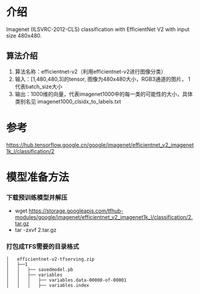# 介绍
Imagenet (ILSVRC-2012-CLS) classification with EfficientNet V2 with input size 480x480.

## 算法介绍

1. 算法名称：efficientnet-v2（利用efficientnet-v2进行图像分类）
2. 输入：[1,480,480,3]的tensor, 图像为480x480大小，RGB3通道的图片， 1代表batch_size大小
3. 输出：1000维的向量，代表imagenet1000中的每一类的可能性的大小，具体类别名见  imagenet1000_clsidx_to_labels.txt

# 参考

https://hub.tensorflow.google.cn/google/imagenet/efficientnet_v2_imagenet1k_l/classification/2

# 模型准备方法

### 下载预训练模型并解压

- wget https://storage.googleapis.com/tfhub-modules/google/imagenet/efficientnet_v2_imagenet1k_l/classification/2.tar.gz
- tar -zxvf 2.tar.gz

### 打包成TFS需要的目录格式

```
│   efficientnet-v2-tfserving.zip
│   ├──1
│   │   ├── savedmodel.pb
│   │   ├── variables
│   │   │   ├── variables.data-00000-of-00001
│   │   │   ├── variables.index
```



